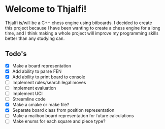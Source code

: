 # Welcome to Thjalfi!

Thjalfi is/will be a C++ chess engine using bitboards. I decided to create this project because I have been wanting to create a chess engine for a long time, and I think making a whole project will improve my programming skills better than any studying can.


## Todo's

- [x]  Make a board representation
- [x] Add ability to parse FEN
- [x] Add ability to print board to console
- [ ] Implement rules/search legal moves
- [ ] Implement evaluation
- [ ] Implement UCI
- [ ] Streamline code
- [x] Make a cmake or make file?
- [x] Separate board class from position representation
- [ ] Make a mailbox board representation for future calculations
- [ ] Make enums for each square and piece type?
